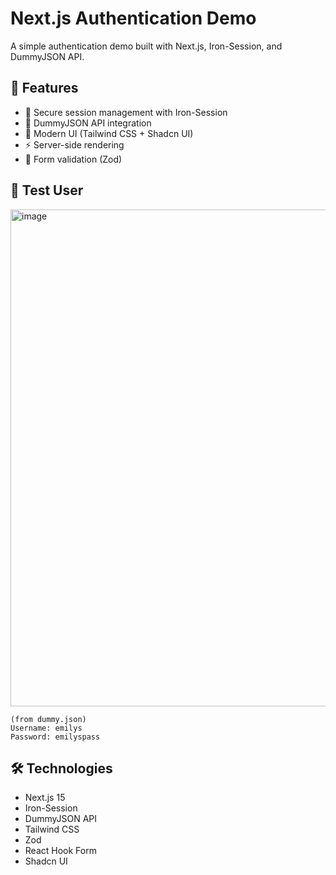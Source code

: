 # Next.js Authentication Demo

A simple authentication demo built with Next.js, Iron-Session, and DummyJSON API.

## 🚀 Features

- 🔐 Secure session management with Iron-Session
- 👤 DummyJSON API integration
- 🎨 Modern UI (Tailwind CSS + Shadcn UI)
- ⚡ Server-side rendering
- 🎯 Form validation (Zod)

## 🔑 Test User
<img width="795" alt="image" src="https://github.com/user-attachments/assets/9fb56670-62d3-4239-8d55-fd415fdbe294" />


```
(from dummy.json)
Username: emilys
Password: emilyspass
```

## 🛠️ Technologies

- Next.js 15
- Iron-Session
- DummyJSON API
- Tailwind CSS
- Zod
- React Hook Form
- Shadcn UI
